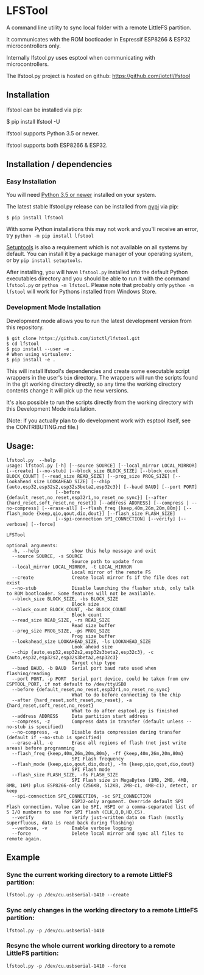 # LFSTool

A command line utility to sync local folder with a remote LittleFS partition. 

It communicates with the ROM bootloader in Espressif ESP8266 & ESP32 microcontrollers only. 

Internally lfstool.py uses esptool when communicating with microcontrollers.

The lfstool.py project is hosted on github: https://github.com/iotctl/lfstool

Installation
------------

lfstool can be installed via pip:

  $ pip install lfstool -U

lfstool supports Python 3.5 or newer.

lfstool supports both ESP8266 & ESP32.

## Installation / dependencies

### Easy Installation

You will need [Python 3.5 or newer](https://www.python.org/downloads/) installed on your system.

The latest stable lfstool.py release can be installed from [pypi](http://pypi.python.org/pypi/lfstool) via pip:

```
$ pip install lfstool
```

With some Python installations this may not work and you'll receive an error, try `python -m pip install lfstool`

[Setuptools](https://setuptools.readthedocs.io/en/latest/userguide/quickstart.html) is also a requirement which is not available on all systems by default. You can install it by a package manager of your operating system, or by `pip install setuptools`.

After installing, you will have `lfstool.py` installed into the default Python executables directory and you should be able to run it with the command `lfstool.py` or `python -m lfstool`. Please note that probably only `python -m lfstool` will work for Pythons installed from Windows Store.

### Development Mode Installation

Development mode allows you to run the latest development version from this repository.

```
$ git clone https://github.com/iotctl/lfstool.git
$ cd lfstool
$ pip install --user -e .
# When using virtualenv:
$ pip install -e .
```

This will install lfstool's dependencies and create some executable script wrappers in the user's `bin` directory. The wrappers will run the scripts found in the git working directory directly, so any time the working directory contents change it will pick up the new versions.

It's also possible to run the scripts directly from the working directory with this Development Mode installation.

(Note: if you actually plan to do development work with esptool itself, see the CONTRIBUTING.md file.)

## Usage:

```console
lfstool.py  --help
usage: lfstool.py [-h] [--source SOURCE] [--local_mirror LOCAL_MIRROR] [--create] [--no-stub] [--block_size BLOCK_SIZE] [--block_count BLOCK_COUNT] [--read_size READ_SIZE] [--prog_size PROG_SIZE] [--lookahead_size LOOKAHEAD_SIZE] [--chip {auto,esp32,esp32s2,esp32s3beta2,esp32c3}] [--baud BAUD] [--port PORT]
                  [--before {default_reset,no_reset,esp32r1,no_reset_no_sync}] [--after {hard_reset,soft_reset,no_reset}] [--address ADDRESS] [--compress | --no-compress] [--erase-all] [--flash_freq {keep,40m,26m,20m,80m}] [--flash_mode {keep,qio,qout,dio,dout}] [--flash_size FLASH_SIZE]
                  [--spi-connection SPI_CONNECTION] [--verify] [--verbose] [--force]

LFSTool

optional arguments:
  -h, --help            show this help message and exit
  --source SOURCE, -s SOURCE
                        Source path to update from
  --local_mirror LOCAL_MIRROR, -t LOCAL_MIRROR
                        Local mirror of the remote FS
  --create              Create local mirror fs if the file does not exist
  --no-stub             Disable launching the flasher stub, only talk to ROM bootloader. Some features will not be available.
  --block_size BLOCK_SIZE, -bs BLOCK_SIZE
                        Block size
  --block_count BLOCK_COUNT, -bc BLOCK_COUNT
                        Block count
  --read_size READ_SIZE, -rs READ_SIZE
                        Read size buffer
  --prog_size PROG_SIZE, -ps PROG_SIZE
                        Prog size buffer
  --lookahead_size LOOKAHEAD_SIZE, -ls LOOKAHEAD_SIZE
                        Look ahead size
  --chip {auto,esp32,esp32s2,esp32s3beta2,esp32c3}, -c {auto,esp32,esp32s2,esp32s3beta2,esp32c3}
                        Target chip type
  --baud BAUD, -b BAUD  Serial port baud rate used when flashing/reading
  --port PORT, -p PORT  Serial port device, could be taken from env ESPTOOL_PORT, if not default to /dev/ttyUSB0
  --before {default_reset,no_reset,esp32r1,no_reset_no_sync}
                        What to do before connecting to the chip
  --after {hard_reset,soft_reset,no_reset}, -a {hard_reset,soft_reset,no_reset}
                        What to do after esptool.py is finished
  --address ADDRESS     Data partition start address
  --compress, -z        Compress data in transfer (default unless --no-stub is specified)
  --no-compress, -u     Disable data compression during transfer (default if --no-stub is specified)
  --erase-all, -e       Erase all regions of flash (not just write areas) before programming
  --flash_freq {keep,40m,26m,20m,80m}, -ff {keep,40m,26m,20m,80m}
                        SPI Flash frequency
  --flash_mode {keep,qio,qout,dio,dout}, -fm {keep,qio,qout,dio,dout}
                        SPI Flash mode
  --flash_size FLASH_SIZE, -fs FLASH_SIZE
                        SPI Flash size in MegaBytes (1MB, 2MB, 4MB, 8MB, 16M) plus ESP8266-only (256KB, 512KB, 2MB-c1, 4MB-c1), detect, or keep
  --spi-connection SPI_CONNECTION, -sc SPI_CONNECTION
                        ESP32-only argument. Override default SPI Flash connection. Value can be SPI, HSPI or a comma-separated list of 5 I/O numbers to use for SPI flash (CLK,Q,D,HD,CS).
  --verify              Verify just-written data on flash (mostly superfluous, data is read back during flashing)
  --verbose, -v         Enable verbose logging
  --force               Delete local mirror and sync all files to remote again.
```

## Example

### Sync the current working directory to a remote LittleFS partition:
```console
lfstool.py -p /dev/cu.usbserial-1410 --create
```
### Sync only changes in the working directory to a remote LittleFS partition:
```console
lfstool.py -p /dev/cu.usbserial-1410
```
### Resync the whole current working directory to a remote LittleFS partition:
```console
lfstool.py -p /dev/cu.usbserial-1410 --force
```